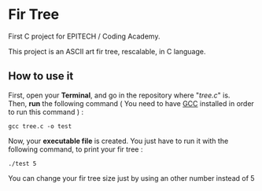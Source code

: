 # Fir Tree

First C project for EPITECH / Coding Academy.

This project is an ASCII art fir tree, rescalable, in C language.


## How to use it

First, open your **Terminal**, and go in the repository where "_tree.c_" is.  
Then, **run** the following command ( You need to have [GCC](https://gcc.gnu.org/install/) installed in order to run this command ) : 
```
gcc tree.c -o test
```
Now, your **executable file** is created. You just have to run it with the following command, to print your fir tree :
```
./test 5
```
You can change your fir tree size just by using an other number instead of 5
